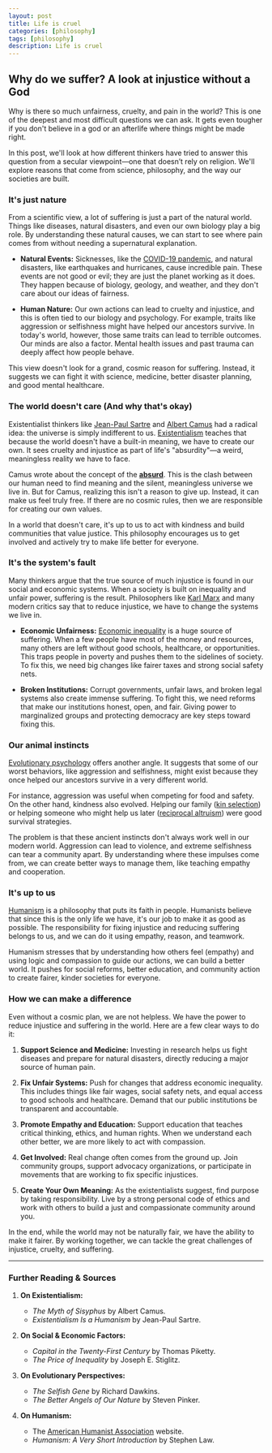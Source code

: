 ```yaml
---
layout: post
title: Life is cruel
categories: [philosophy]
tags: [philosophy]
description: Life is cruel
---
```


## Why do we suffer? A look at injustice without a God

Why is there so much unfairness, cruelty, and pain in the world? This is one of the deepest and most difficult questions we can ask. It gets even tougher if you don't believe in a god or an afterlife where things might be made right.

In this post, we'll look at how different thinkers have tried to answer this question from a secular viewpoint—one that doesn’t rely on religion. We'll explore reasons that come from science, philosophy, and the way our societies are built.

### It's just nature

From a scientific view, a lot of suffering is just a part of the natural world. Things like diseases, natural disasters, and even our own biology play a big role. By understanding these natural causes, we can start to see where pain comes from without needing a supernatural explanation.

- **Natural Events:** Sicknesses, like the [COVID-19 pandemic](https://en.wikipedia.org/wiki/COVID-19_pandemic), and natural disasters, like earthquakes and hurricanes, cause incredible pain. These events are not good or evil; they are just the planet working as it does. They happen because of biology, geology, and weather, and they don't care about our ideas of fairness.
    
- **Human Nature:** Our own actions can lead to cruelty and injustice, and this is often tied to our biology and psychology. For example, traits like aggression or selfishness might have helped our ancestors survive. In today's world, however, those same traits can lead to terrible outcomes. Our minds are also a factor. Mental health issues and past trauma can deeply affect how people behave.
    

This view doesn't look for a grand, cosmic reason for suffering. Instead, it suggests we can fight it with science, medicine, better disaster planning, and good mental healthcare.

### The world doesn't care (And why that's okay)

Existentialist thinkers like [Jean-Paul Sartre](https://en.wikipedia.org/wiki/Jean-Paul_Sartre) and [Albert Camus](https://en.wikipedia.org/wiki/Albert_Camus) had a radical idea: the universe is simply indifferent to us. [Existentialism](https://www.google.com/search?q=https://www.tate.org.uk/art/art-terms/e/existentialism) teaches that because the world doesn't have a built-in meaning, we have to create our own. It sees cruelty and injustice as part of life's "absurdity"—a weird, meaningless reality we have to face.

Camus wrote about the concept of the **[absurd](https://plato.stanford.edu/entries/camus/)**. This is the clash between our human need to find meaning and the silent, meaningless universe we live in. But for Camus, realizing this isn't a reason to give up. Instead, it can make us feel truly free. If there are no cosmic rules, then we are responsible for creating our own values.

In a world that doesn't care, it's up to us to act with kindness and build communities that value justice. This philosophy encourages us to get involved and actively try to make life better for everyone.

### It's the system's fault

Many thinkers argue that the true source of much injustice is found in our social and economic systems. When a society is built on inequality and unfair power, suffering is the result. Philosophers like [Karl Marx](https://en.wikipedia.org/wiki/Karl_Marx) and many modern critics say that to reduce injustice, we have to change the systems we live in.

- **Economic Unfairness:** [Economic inequality](https://en.wikipedia.org/wiki/Economic_inequality) is a huge source of suffering. When a few people have most of the money and resources, many others are left without good schools, healthcare, or opportunities. This traps people in poverty and pushes them to the sidelines of society. To fix this, we need big changes like fairer taxes and strong social safety nets.
    
- **Broken Institutions:** Corrupt governments, unfair laws, and broken legal systems also create immense suffering. To fight this, we need reforms that make our institutions honest, open, and fair. Giving power to marginalized groups and protecting democracy are key steps toward fixing this.
    

### Our animal instincts

[Evolutionary psychology](https://en.wikipedia.org/wiki/Evolutionary_psychology) offers another angle. It suggests that some of our worst behaviors, like aggression and selfishness, might exist because they once helped our ancestors survive in a very different world.

For instance, aggression was useful when competing for food and safety. On the other hand, kindness also evolved. Helping our family ([kin selection](https://en.wikipedia.org/wiki/Kin_selection)) or helping someone who might help us later ([reciprocal altruism](https://en.wikipedia.org/wiki/Reciprocal_altruism)) were good survival strategies.

The problem is that these ancient instincts don't always work well in our modern world. Aggression can lead to violence, and extreme selfishness can tear a community apart. By understanding where these impulses come from, we can create better ways to manage them, like teaching empathy and cooperation.

### It's up to us

[Humanism](https://humanists.international/what-is-humanism/) is a philosophy that puts its faith in people. Humanists believe that since this is the only life we have, it's our job to make it as good as possible. The responsibility for fixing injustice and reducing suffering belongs to us, and we can do it using empathy, reason, and teamwork.

Humanism stresses that by understanding how others feel (empathy) and using logic and compassion to guide our actions, we can build a better world. It pushes for social reforms, better education, and community action to create fairer, kinder societies for everyone.

### How we can make a difference

Even without a cosmic plan, we are not helpless. We have the power to reduce injustice and suffering in the world. Here are a few clear ways to do it:

1. **Support Science and Medicine:** Investing in research helps us fight diseases and prepare for natural disasters, directly reducing a major source of human pain.
    
2. **Fix Unfair Systems:** Push for changes that address economic inequality. This includes things like fair wages, social safety nets, and equal access to good schools and healthcare. Demand that our public institutions be transparent and accountable.
    
3. **Promote Empathy and Education:** Support education that teaches critical thinking, ethics, and human rights. When we understand each other better, we are more likely to act with compassion.
    
4. **Get Involved:** Real change often comes from the ground up. Join community groups, support advocacy organizations, or participate in movements that are working to fix specific injustices.
    
5. **Create Your Own Meaning:** As the existentialists suggest, find purpose by taking responsibility. Live by a strong personal code of ethics and work with others to build a just and compassionate community around you.
    

In the end, while the world may not be naturally fair, we have the ability to make it fairer. By working together, we can tackle the great challenges of injustice, cruelty, and suffering.

---

### Further Reading & Sources

1. **On Existentialism:**
    - _The Myth of Sisyphus_ by Albert Camus. 
    - _Existentialism Is a Humanism_ by Jean-Paul Sartre.
        
2. **On Social & Economic Factors:**
    - _Capital in the Twenty-First Century_ by Thomas Piketty.
    - _The Price of Inequality_ by Joseph E. Stiglitz.
        
3. **On Evolutionary Perspectives:**
    - _The Selfish Gene_ by Richard Dawkins.
    - _The Better Angels of Our Nature_ by Steven Pinker.
        
4. **On Humanism:**
    - The [American Humanist Association](https://americanhumanist.org/) website.
    - _Humanism: A Very Short Introduction_ by Stephen Law.
